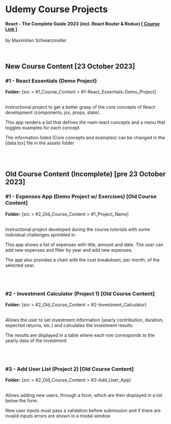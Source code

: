 <h1>Udemy Course Projects</h1> 
<h4>React - The Complete Guide 2023 (incl. React Router & Redux)   <a href="https://www.udemy.com/course/react-the-complete-guide-incl-redux/">[ Course Link ]</a></h4>
<p>by Maximilian Schwarzmüller</p>


<br>
<h2> New Course Content [23 October 2023] </h2>

<h3> #1 - React Essentials (Demo Project) </h3>
<strong>Folder:</strong> [src > #1_Course_Content > #1-React_Essentials-Demo_Project]
<br><br>
<p>Instructional project to get a better grasp of the core concepts of React development (components, jsx, props, state).</p>
<p>This app renders a list that defines the main react concepts and a menu that toggles examples for each concept.</p>
<p>The information listed (Core concepts and examples) can be changed in the [data.tsx] file in the assets folder</p>



<br>
<br>
<h2> Old Course Content (Incomplete) [pre 23 October 2023] </h2>

<h3> #1 - Expenses App (Demo Project w/ Exercises) [Old Course Content] </h3>
<strong>Folder:</strong> [src > #2_Old_Course_Content > #1_Project_Name]
<br><br>
<p>Instructional project developed during the course tutorials with some individual challenges sprinkled in.</p>
<p>This app shows a list of expenses with title, amount and date. The user can add new expenses and filter by year and add new expenses.</p>
<p>The app also provides a chart with the cost breakdown, per month, of the selected year.</p>


<br><br>
<h3> #2 - Investment Calculator (Project 1) [Old Course Content] </h3>
<strong>Folder:</strong> [src > #2_Old_Course_Content > #2-Investment_Calculator]
<br><br>
<p>Allows the user to set investment information (yearly contribution, duration, expected returns, etc.) and calculates the investment results.</p>
<p>The results are displayed in a table where each row corresponds to the yearly data of the investment</p>


<br><br>
<h3> #3 - Add User List (Project 2) [Old Course Content] </h3>
<strong>Folder:</strong> [src > #2_Old_Course_Content > #3-Add_User_App]
<br><br>
<p>Allows adding new users, through a form, which are then displayed in a list below the form.</p>
<p>New user inputs must pass a validation before submission and if there are invalid inputs errors are shown in a modal window</p>
